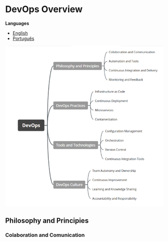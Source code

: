 # DevOps Overview

<b>Languages</b>
<ul>
	<li><a href="#"> English</a></li>
	<li><a href="#"> Português </a></li>
</ul>

<img src="https://github.com/leostella97/devops-overview/blob/main/img/roadmap.png?raw=true">

## Philosophy and Principies
### Colaboration and Comunication